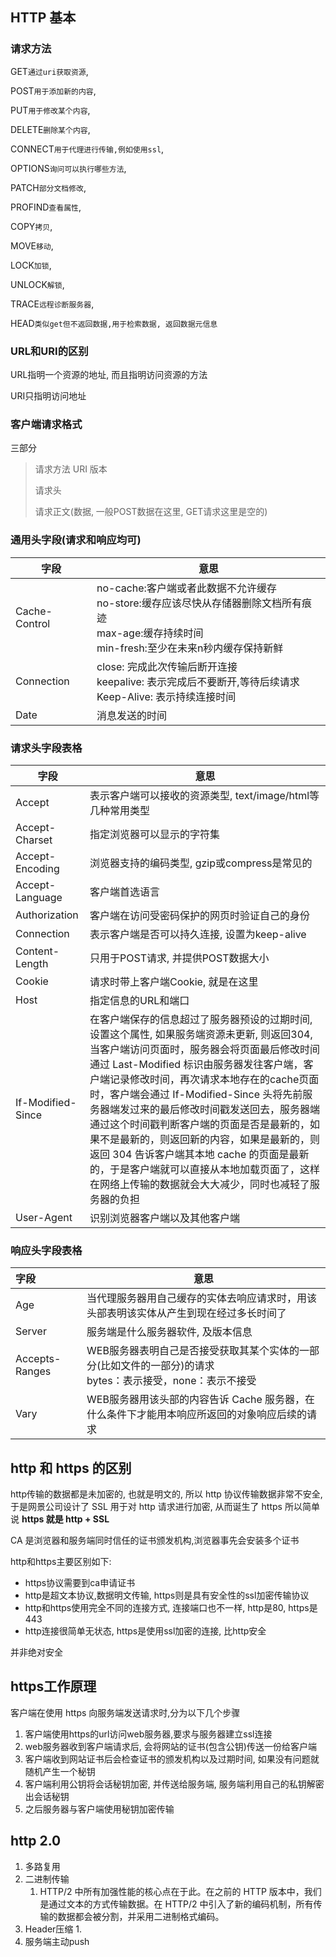 ## HTTP 基本

### 请求方法

GET`通过uri获取资源`, 

POST`用于添加新的内容`, 

PUT`用于修改某个内容`,

DELETE`删除某个内容`, 

CONNECT`用于代理进行传输,例如使用ssl`, 

OPTIONS`询问可以执行哪些方法`, 

PATCH`部分文档修改`, 

PROFIND`查看属性`, 

COPY`拷贝`, 

MOVE`移动`, 

LOCK`加锁`, 

UNLOCK`解锁`, 

TRACE`远程诊断服务器`, 

HEAD`类似get但不返回数据,用于检索数据, 返回数据元信息`



### URL和URI的区别

URL指明一个资源的地址, 而且指明访问资源的方法

URI只指明访问地址



### 客户端请求格式

三部分

> 请求方法   URI   版本
>
> 请求头
>
> 请求正文(数据, 一般POST数据在这里, GET请求这里是空的)

### 通用头字段(请求和响应均可)

| 字段          | 意思                                                         |
| ------------- | ------------------------------------------------------------ |
| Cache-Control | no-cache:客户端或者此数据不允许缓存<br />no-store:缓存应该尽快从存储器删除文档所有痕迹<br />max-age:缓存持续时间<br />min-fresh:至少在未来n秒内缓存保持新鲜 |
| Connection    | close: 完成此次传输后断开连接<br />keepalive: 表示完成后不要断开,等待后续请求<br />Keep-Alive: 表示持续连接时间 |
| Date          | 消息发送的时间                                               |



### 请求头字段表格

| 字段              | 意思                                                         |
| ----------------- | ------------------------------------------------------------ |
| Accept            | 表示客户端可以接收的资源类型, text/image/html等几种常用类型  |
| Accept-Charset    | 指定浏览器可以显示的字符集                                   |
| Accept-Encoding   | 浏览器支持的编码类型, gzip或compress是常见的                 |
| Accept-Language   | 客户端首选语言                                               |
| Authorization     | 客户端在访问受密码保护的网页时验证自己的身份                 |
| Connection        | 表示客户端是否可以持久连接, 设置为keep-alive                 |
| Content-Length    | 只用于POST请求, 并提供POST数据大小                           |
| Cookie            | 请求时带上客户端Cookie, 就是在这里                           |
| Host              | 指定信息的URL和端口                                          |
| If-Modified-Since | 在客户端保存的信息超过了服务器预设的过期时间, 设置这个属性, 如果服务端资源未更新, 则返回304, 当客户端访问页面时，服务器会将页面最后修改时间通过 Last-Modified 标识由服务器发往客户端，客户端记录修改时间，再次请求本地存在的cache页面时，客户端会通过 If-Modified-Since 头将先前服务器端发过来的最后修改时间戳发送回去，服务器端通过这个时间戳判断客户端的页面是否是最新的，如果不是最新的，则返回新的内容，如果是最新的，则 返回 304 告诉客户端其本地 cache 的页面是最新的，于是客户端就可以直接从本地加载页面了，这样在网络上传输的数据就会大大减少，同时也减轻了服务器的负担 |
| User-Agent        | 识别浏览器客户端以及其他客户端                               |

### 响应头字段表格

| 字段           | 意思                                                         |
| :------------- | ------------------------------------------------------------ |
| Age            | 当代理服务器用自己缓存的实体去响应请求时，用该头部表明该实体从产生到现在经过多长时间了 |
| Server         | 服务端是什么服务器软件, 及版本信息                           |
| Accepts-Ranges | WEB服务器表明自己是否接受获取其某个实体的一部分(比如文件的一部分)的请求<br />bytes：表示接受，none：表示不接受 |
| Vary           | WEB服务器用该头部的内容告诉 Cache 服务器，在什么条件下才能用本响应所返回的对象响应后续的请求 |



## http 和 https 的区别

http传输的数据都是未加密的, 也就是明文的, 所以 http 协议传输数据非常不安全, 于是网景公司设计了 SSL 用于对 http 请求进行加密, 从而诞生了 https
所以简单说 **https 就是 http + SSL**

CA 是浏览器和服务端同时信任的证书颁发机构,浏览器事先会安装多个证书

http和https主要区别如下:

- https协议需要到ca申请证书
- http是超文本协议,数据明文传输, https则是具有安全性的ssl加密传输协议
- http和https使用完全不同的连接方式, 连接端口也不一样, http是80, https是443
- http连接很简单无状态, https是使用ssl加密的连接, 比http安全

并非绝对安全

## https工作原理

客户端在使用 https 向服务端发送请求时,分为以下几个步骤

1. 客户端使用https的url访问web服务器,要求与服务器建立ssl连接
2. web服务器收到客户端请求后, 会将网站的证书(包含公钥)传送一份给客户端
3. 客户端收到网站证书后会检查证书的颁发机构以及过期时间, 如果没有问题就随机产生一个秘钥
4. 客户端利用公钥将会话秘钥加密, 并传送给服务端, 服务端利用自己的私钥解密出会话秘钥
5. 之后服务器与客户端使用秘钥加密传输

## http 2.0

1. 多路复用
2. 二进制传输
   1. HTTP/2 中所有加强性能的核心点在于此。在之前的 HTTP 版本中，我们是通过文本的方式传输数据。在 HTTP/2 中引入了新的编码机制，所有传输的数据都会被分割，并采用二进制格式编码。
3. Header压缩
   1. 
4. 服务端主动push
